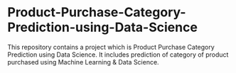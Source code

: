 # Product-Purchase-Category-Prediction-using-Data-Science
This repository contains a project which is Product Purchase Category Prediction using Data Science. It includes prediction of category of product purchased using Machine Learning &amp; Data Science. 
